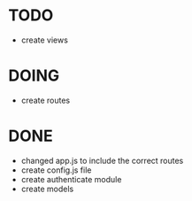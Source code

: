 # TODO

* create views

# DOING

* create routes

# DONE

* changed app.js to include the correct routes
* create config.js file
* create authenticate module
* create models
